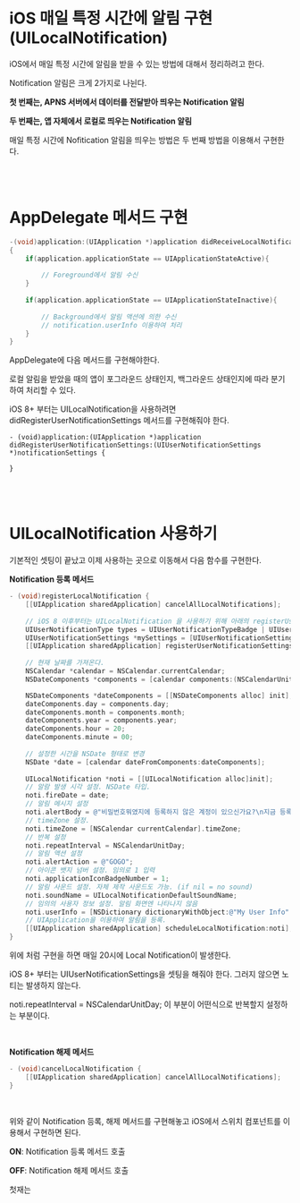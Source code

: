 # iOS 매일 특정 시간에 알림 구현 (UILocalNotification)

iOS에서 매일 특정 시간에 알림을 받을 수 있는 방법에 대해서 정리하려고 한다.

Notification 알림은 크게 2가지로 나뉜다.

**첫 번째는, APNS 서버에서 데이터를 전달받아 띄우는 Notification 알림**

**두 번째는, 앱 자체에서 로컬로 띄우는 Notification 알림**

매일 특정 시간에 Nofitication 알림을 띄우는 방법은 두 번째 방법을 이용해서 구현한다.

<br />

<br />

# AppDelegate 메서드 구현

~~~~objective-c
-(void)application:(UIApplication *)application didReceiveLocalNotification:(UILocalNotification *)notification
{
    if(application.applicationState == UIApplicationStateActive){
        
        // Foreground에서 알림 수신
    }
    
    if(application.applicationState == UIApplicationStateInactive){
        
        // Background에서 알림 액션에 의한 수신
        // notification.userInfo 이용하여 처리
    }
}
~~~~

AppDelegate에 다음 메서드를 구현해야한다.

로컬 알림을 받았을 때의 앱이 포그라운드 상태인지, 백그라운드 상태인지에 따라 분기하여 처리할 수 있다.

iOS 8+ 부터는 UILocalNotification을 사용하려면 didRegisterUserNotificationSettings 메서드를 구현해줘야 한다.

~~~objc
- (void)application:(UIApplication *)application didRegisterUserNotificationSettings:(UIUserNotificationSettings *)notificationSettings {
    
}
~~~

<br />

<br />

# UILocalNotification 사용하기

기본적인 셋팅이 끝났고 이제 사용하는 곳으로 이동해서 다음 함수를 구현한다.

**Notification 등록 메서드**

~~~objective-c
- (void)registerLocalNotification {
    [[UIApplication sharedApplication] cancelAllLocalNotifications];
    
    // iOS 8 이후부터는 UILocalNotification 을 사용하기 위해 아래의 registerUserNotificationSettings 메서드를 사용하여 Setting값을 등록해 주어야 한다.
    UIUserNotificationType types = UIUserNotificationTypeBadge | UIUserNotificationTypeSound | UIUserNotificationTypeAlert;
    UIUserNotificationSettings *mySettings = [UIUserNotificationSettings settingsForTypes:types categories:nil];
    [[UIApplication sharedApplication] registerUserNotificationSettings:mySettings];
    
    // 현재 날짜를 가져온다.
    NSCalendar *calendar = NSCalendar.currentCalendar;
    NSDateComponents *components = [calendar components:(NSCalendarUnitDay | NSCalendarUnitMonth | NSCalendarUnitYear) fromDate:[NSDate date]];

    NSDateComponents *dateComponents = [[NSDateComponents alloc] init];
    dateComponents.day = components.day;
    dateComponents.month = components.month;
    dateComponents.year = components.year;
    dateComponents.hour = 20;
    dateComponents.minute = 00;
    
    // 설정한 시간을 NSDate 형태로 변경
    NSDate *date = [calendar dateFromComponents:dateComponents];
    
    UILocalNotification *noti = [[UILocalNotification alloc]init];
    // 알람 발생 시각 설정. NSDate 타입.
    noti.fireDate = date;
    // 알림 메시지 설정
    noti.alertBody = @"비밀번호뭐였지에 등록하지 않은 계정이 있으신가요?\n지금 등록하시면 다음에 찾는 수고를 덜을 수가 있습니다.";
    // timeZone 설정.
    noti.timeZone = [NSCalendar currentCalendar].timeZone;
    // 반복 설정
    noti.repeatInterval = NSCalendarUnitDay;
    // 알림 액션 설정
    noti.alertAction = @"GOGO";
    // 아이콘 뱃지 넘버 설정. 임의로 1 입력
    noti.applicationIconBadgeNumber = 1;
    // 알림 사운드 설정. 자체 제작 사운드도 가능. (if nil = no sound)
    noti.soundName = UILocalNotificationDefaultSoundName;
    // 임의의 사용자 정보 설정. 알림 화면엔 나타나지 않음
    noti.userInfo = [NSDictionary dictionaryWithObject:@"My User Info" forKey:@"User Info"];
    // UIApplication을 이용하여 알림을 등록.
    [[UIApplication sharedApplication] scheduleLocalNotification:noti];
}
~~~

위에 처럼 구현을 하면 매일 20시에 Local Notification이 발생한다. 

iOS 8+ 부터는 UIUserNotificationSettings을 셋팅을 해줘야 한다. 그러지 않으면 노티는 발생하지 않는다.

noti.repeatInterval = NSCalendarUnitDay; 이 부분이 어떤식으로 반복할지 설정하는 부분이다.

<br />

**Notification 해제 메서드**

~~~objective-c
- (void)cancelLocalNotification {
    [[UIApplication sharedApplication] cancelAllLocalNotifications];
}
~~~

<br />

위와 같이 Notification 등록, 해제 메서드를 구현해놓고 iOS에서 스위치 컴포넌트를 이용해서 구현하면 된다.

**ON**: Notification 등록 메서드 호출

**OFF**: Notification 해제 메서드 호출

첫재는